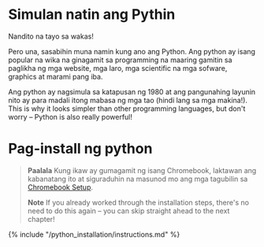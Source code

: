 # Simulan natin ang Pythin

Nandito na tayo sa wakas!

Pero una, sasabihin muna namin kung ano ang Python. Ang python ay isang popular na wika na ginagamit sa programming na maaring gamitin sa paglikha ng mga website, mga laro, mga scientific na mga sofware, graphics at marami pang iba.

Ang python ay nagsimula sa katapusan ng 1980 at ang pangunahing layunin nito ay para madali itong mabasa ng mga tao (hindi lang sa mga makina!). This is why it looks simpler than other programming languages, but don't worry – Python is also really powerful!

# Pag-install ng python

> **Paalala** Kung ikaw ay gumagamit ng isang Chromebook, laktawan ang kabanatang ito at siguraduhin na masunod mo ang mga tagubilin sa [Chromebook Setup](../chromebook_setup/README.md).
> 
> **Note** If you already worked through the installation steps, there's no need to do this again – you can skip straight ahead to the next chapter!

{% include "/python_installation/instructions.md" %}